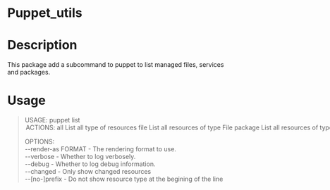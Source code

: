 # Puppet_utils #

# Description #

This package add a subcommand to puppet to list managed files, services and packages.

# Usage #

>USAGE: puppet list <action> <option>  
>ACTIONS:  
>all        List all type of resources  
>file       List all resources of type File  
>package    List all resources of type package  
>service    List all resources of type Service  
>
>OPTIONS:  
>--render-as FORMAT             - The rendering format to use.  
>--verbose                      - Whether to log verbosely.  
>--debug                        - Whether to log debug information.  
>--changed                      - Only show changed resources  
>--[no-]prefix                  - Do not show resource type at the begining of the line  
											 

